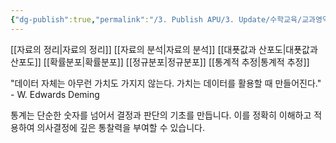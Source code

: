 ```yaml
---
{"dg-publish":true,"permalink":"/3. Publish APU/3. Update/수학교육/교과영역/수학영역/통계/","noteIcon":"","created":"","updated":""}
---
```


[[자료의 정리\|자료의 정리]] 
[[자료의 분석\|자료의 분석]] 
[[대푯값과 산포도\|대푯값과 산포도]] 
[[확률분포\|확률분포]] 
[[정규분포\|정규분포]] 
[[통계적 추정\|통계적 추정]]

"데이터 자체는 아무런 가치도 가지지 않는다. 가치는 데이터를 활용할 때 만들어진다." - W. Edwards Deming

통계는 단순한 숫자를 넘어서 결정과 판단의 기초를 만듭니다. 이를 정확히 이해하고 적용하여  의사결정에 깊은 통찰력을 부여할 수 있습니다.
